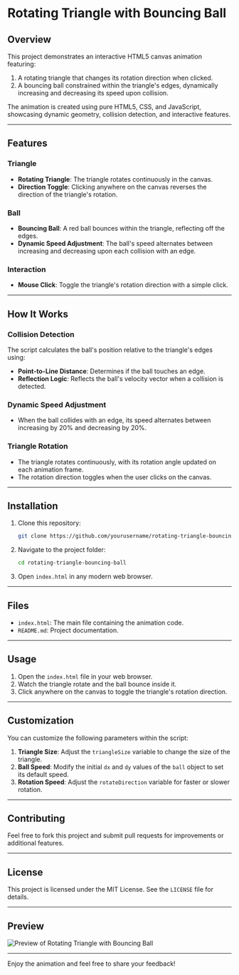 # Rotating Triangle with Bouncing Ball

## Overview
This project demonstrates an interactive HTML5 canvas animation featuring:

1. A rotating triangle that changes its rotation direction when clicked.
2. A bouncing ball constrained within the triangle's edges, dynamically increasing and decreasing its speed upon collision.

The animation is created using pure HTML5, CSS, and JavaScript, showcasing dynamic geometry, collision detection, and interactive features.

---

## Features

### Triangle
- **Rotating Triangle**: The triangle rotates continuously in the canvas.
- **Direction Toggle**: Clicking anywhere on the canvas reverses the direction of the triangle's rotation.

### Ball
- **Bouncing Ball**: A red ball bounces within the triangle, reflecting off the edges.
- **Dynamic Speed Adjustment**: The ball's speed alternates between increasing and decreasing upon each collision with an edge.

### Interaction
- **Mouse Click**: Toggle the triangle's rotation direction with a simple click.

---

## How It Works

### Collision Detection
The script calculates the ball's position relative to the triangle's edges using:
- **Point-to-Line Distance**: Determines if the ball touches an edge.
- **Reflection Logic**: Reflects the ball's velocity vector when a collision is detected.

### Dynamic Speed Adjustment
- When the ball collides with an edge, its speed alternates between increasing by 20% and decreasing by 20%.

### Triangle Rotation
- The triangle rotates continuously, with its rotation angle updated on each animation frame.
- The rotation direction toggles when the user clicks on the canvas.

---

## Installation

1. Clone this repository:
   ```bash
   git clone https://github.com/yourusername/rotating-triangle-bouncing-ball.git
   ```
2. Navigate to the project folder:
   ```bash
   cd rotating-triangle-bouncing-ball
   ```
3. Open `index.html` in any modern web browser.

---

## Files

- `index.html`: The main file containing the animation code.
- `README.md`: Project documentation.

---

## Usage

1. Open the `index.html` file in your web browser.
2. Watch the triangle rotate and the ball bounce inside it.
3. Click anywhere on the canvas to toggle the triangle's rotation direction.

---

## Customization

You can customize the following parameters within the script:

1. **Triangle Size**: Adjust the `triangleSize` variable to change the size of the triangle.
2. **Ball Speed**: Modify the initial `dx` and `dy` values of the `ball` object to set its default speed.
3. **Rotation Speed**: Adjust the `rotateDirection` variable for faster or slower rotation.

---

## Contributing
Feel free to fork this project and submit pull requests for improvements or additional features.

---

## License
This project is licensed under the MIT License. See the `LICENSE` file for details.

---

## Preview
![Preview of Rotating Triangle with Bouncing Ball](preview.gif)

---

Enjoy the animation and feel free to share your feedback!
